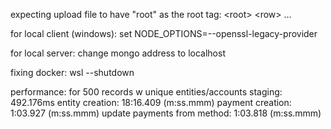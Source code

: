 expecting upload file to have "root" as the root tag:
\<root\>
    \<row\>
        ...

for local client (windows):
set NODE_OPTIONS=--openssl-legacy-provider

for local server:
change mongo address to localhost

fixing docker:
wsl --shutdown

performance:
for 500 records w unique entities/accounts
staging: 492.176ms
entity creation: 18:16.409 (m:ss.mmm)
payment creation: 1:03.927 (m:ss.mmm)
update payments from method: 1:03.818 (m:ss.mmm)